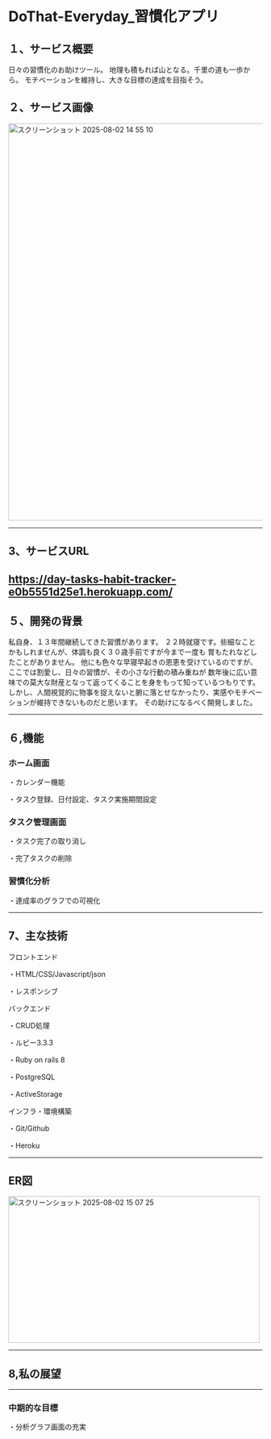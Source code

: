 
# DoThat-Everyday_習慣化アプリ


## １、サービス概要
日々の習慣化のお助けツール。
地理も積もれば山となる。千里の道も一歩から。
モチベーションを維持し、大きな目標の達成を目指そう。


## ２、サービス画像

<img width="1468" height="788" alt="スクリーンショット 2025-08-02 14 55 10" src="https://github.com/user-attachments/assets/3f63aa29-0bd3-40e4-a405-9983e6bd1a9e" />

---

## 3、サービスURL
https://day-tasks-habit-tracker-e0b5551d25e1.herokuapp.com/
---

## ５、開発の背景
私自身、１３年間継続してきた習慣があります。
２２時就寝です。些細なことかもしれませんが、体調も良く３０歳手前ですが今まで一度も
胃もたれなどしたことがありません。
他にも色々な早寝早起きの恩恵を受けているのですが、ここでは割愛し、日々の習慣が、その小さな行動の積み重ねが
数年後に広い意味での莫大な財産となって返ってくることを身をもって知っているつもりです。
しかし、人間視覚的に物事を捉えないと腑に落とせなかったり、実感やモチベーションが維持できないものだと思います。
その助けになるべく開発しました。


---


## ６,機能

### ホーム画面


・カレンダー機能

・タスク登録、日付設定、タスク実施期間設定



### タスク管理画面

・タスク完了の取り消し

・完了タスクの削除


### 習慣化分析

・達成率のグラフでの可視化


---

## 7、主な技術

フロントエンド

・HTML/CSS/Javascript/json

・レスポンシブ

バックエンド

・CRUD処理

・ルビー3.3.3

・Ruby on rails 8

・PostgreSQL

・ActiveStorage


インフラ・環境構築

・Git/Github

・Heroku

---

## ER図
<img width="498" height="291" alt="スクリーンショット 2025-08-02 15 07 25" src="https://github.com/user-attachments/assets/e5b4250a-b8c6-47c8-b14e-f4bdd6c2db47" />


---

## 8,私の展望


---

### 中期的な目標

・分析グラフ画面の充実






